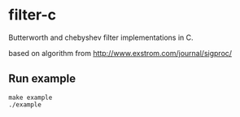 # filter-c
Butterworth and chebyshev filter implementations in C.

based on algorithm from http://www.exstrom.com/journal/sigproc/

## Run example
```
make example
./example
```
